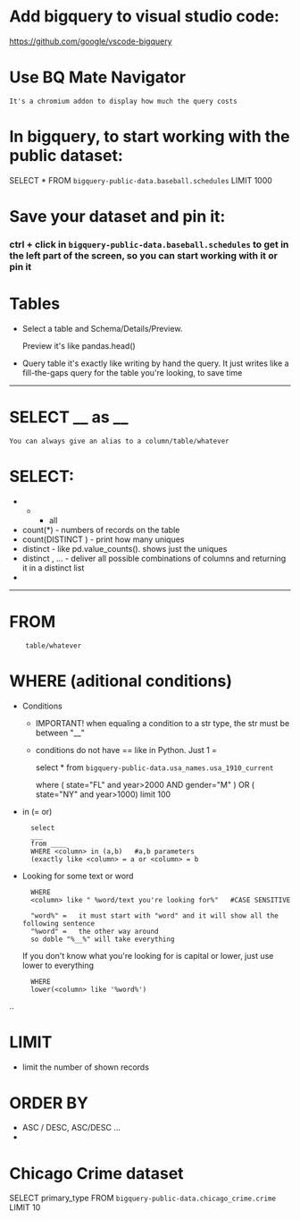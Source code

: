 # Add bigquery to visual studio code:

https://github.com/google/vscode-bigquery

# Use BQ Mate Navigator

    It's a chromium addon to display how much the query costs

# In bigquery, to start working with the public dataset:

SELECT * FROM `bigquery-public-data.baseball.schedules` LIMIT 1000

# Save your dataset and pin it:

### ctrl  + click in `bigquery-public-data.baseball.schedules` to get in the left part of the screen, so you can start working with it or pin it

# Tables 

- Select a table and Schema/Details/Preview.

    Preview it's like pandas.head()

- Query table it's exactly like writing by hand the query. It just writes like a fill-the-gaps query for the table you're looking, to save time

-----------------------
    
# SELECT __ as __ 

    You can always give an alias to a column/table/whatever

# SELECT:

- *   -   all
- count(*)    -    numbers of records on the table
- count(DISTINCT <column>)  -   print how many uniques
- distinct <column> -   like pd.value_counts(). shows just the uniques
- distinct <column1>, <column2>...  -   deliver all possible combinations of columns and returning it in a distinct list
- 
    
-------------------------

   

# FROM

        table/whatever

# WHERE (aditional conditions)

- Conditions

    - IMPORTANT! when equaling a condition to a str type, the str must be between "__"
    - conditions do not have == like in Python. Just 1 =

        select 
        *
        from `bigquery-public-data.usa_names.usa_1910_current` 

        where 
          ( state="FL" and year>2000 AND gender="M" )
          OR
          ( state="NY" and year>1000)
        limit 
        100 

- in (= or)

        select
        ___
        from ____
        WHERE <column> in (a,b)   #a,b parameters
        (exactly like <column> = a or <column> = b
        
- Looking for some text or word

        WHERE 
        <column> like " %word/text you're looking for%"   #CASE SENSITIVE
        
        "word%" =   it must start with "word" and it will show all the following sentence
        "%word" =   the other way around
        so doble "%__%" will take everything
        
    If you don't know what you're looking for is capital or lower, just use lower to everything
    
        WHERE
        lower(<column> like '%word%')
        


..
# LIMIT

- limit the number of shown records

# ORDER BY

- <column1> ASC / DESC, <column2> ASC/DESC  ...
-  


# Chicago Crime dataset

SELECT primary_type FROM `bigquery-public-data.chicago_crime.crime` LIMIT 10
